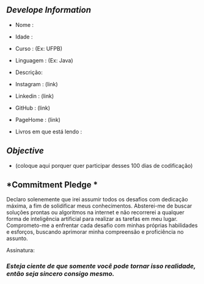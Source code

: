 ##   *Develope Information*

-  Nome : 
-  Idade : 
-  Curso : (Ex: UFPB)
-  Linguagem : (Ex: Java)


-  Descrição:


-  Instagram : (link) 
-  Linkedin : (link)
- GitHub : (link)
- PageHome : (link) 

- Livros em que está lendo :

##  *Objective*

 - (coloque aqui porquer quer participar desses 100 dias de codificação)



## *Commitment Pledge *


Declaro solenemente que irei assumir todos os desafios com dedicação máxima, a fim de solidificar meus conhecimentos. Absterei-me de buscar soluções prontas ou algoritmos na internet e não recorrerei a qualquer forma de inteligência artificial para realizar as tarefas em meu lugar. Comprometo-me a enfrentar cada desafio com minhas próprias habilidades e esforços, buscando aprimorar minha compreensão e proficiência no assunto.

Assinatura:








### *Esteja ciente de que somente você pode tornar isso realidade, então seja sincero consigo mesmo.*
